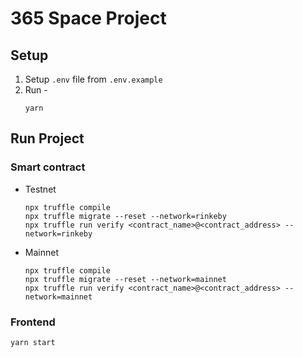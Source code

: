 # 365 Space Project

## Setup

1. Setup `.env` file from `.env.example`
2. Run -
    ```
    yarn
    ```

## Run Project

### Smart contract

* Testnet
    ```
    npx truffle compile
    npx truffle migrate --reset --network=rinkeby
    npx truffle run verify <contract_name>@<contract_address> --network=rinkeby
    ```

* Mainnet
    ```
    npx truffle compile
    npx truffle migrate --reset --network=mainnet
    npx truffle run verify <contract_name>@<contract_address> --network=mainnet
    ```

### Frontend
```
yarn start
```